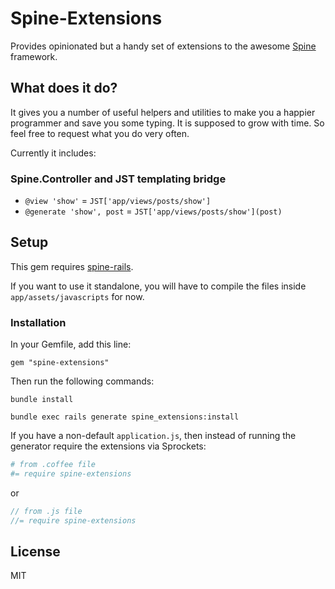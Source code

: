 # Spine-Extensions

Provides opinionated but a handy set of extensions to the awesome [Spine](http://spinejs.com) framework.

## What does it do?

It gives you a number of useful helpers and utilities to make you a happier programmer and save you some typing.
It is supposed to grow with time. So feel free to request what you do very often.

Currently it includes:

### Spine.Controller and JST templating bridge

- `@view 'show'`  = `JST['app/views/posts/show']`
- `@generate 'show', post` = `JST['app/views/posts/show'](post)`

## Setup

This gem requires [spine-rails](https://github.com/maccman/spine-rails).

If you want to use it standalone, you will have to compile the files inside `app/assets/javascripts` for now.

### Installation

In your Gemfile, add this line:

    gem "spine-extensions"
  
Then run the following commands:

    bundle install
    
    bundle exec rails generate spine_extensions:install

If you have a non-default `application.js`, then instead of running the generator require the extensions via Sprockets:

```coffee
# from .coffee file
#= require spine-extensions
```
or

```javascript
// from .js file
//= require spine-extensions
```


## License

MIT
